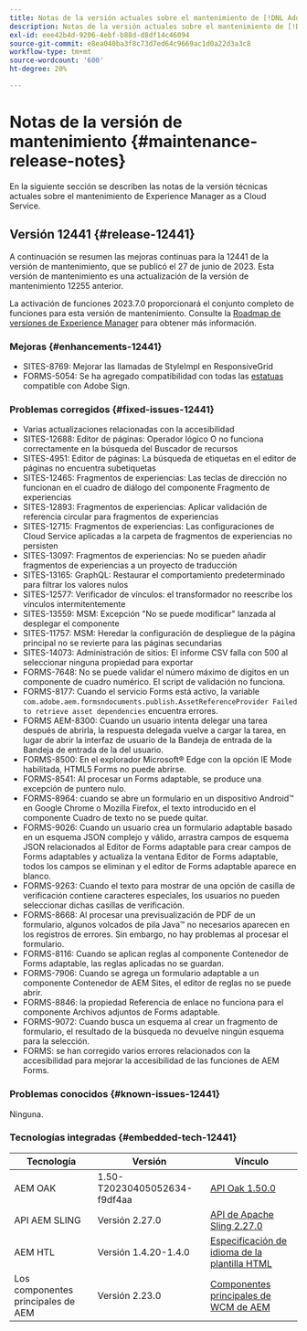 ```yaml
---
title: Notas de la versión actuales sobre el mantenimiento de [!DNL Adobe Experience Manager] as a Cloud Service.
description: Notas de la versión actuales sobre el mantenimiento de [!DNL Adobe Experience Manager] as a Cloud Service.
exl-id: eee42b4d-9206-4ebf-b88d-d8df14c46094
source-git-commit: e8ea040ba3f8c73d7ed64c9669ac1d0a22d3a3c8
workflow-type: tm+mt
source-wordcount: '600'
ht-degree: 20%

---
```


# Notas de la versión de mantenimiento {#maintenance-release-notes}

En la siguiente sección se describen las notas de la versión técnicas actuales sobre el mantenimiento de Experience Manager as a Cloud Service.

## Versión 12441 {#release-12441}

A continuación se resumen las mejoras continuas para la 12441 de la versión de mantenimiento, que se publicó el 27 de junio de 2023. Esta versión de mantenimiento es una actualización de la versión de mantenimiento 12255 anterior.

La activación de funciones 2023.7.0 proporcionará el conjunto completo de funciones para esta versión de mantenimiento. Consulte la [Roadmap de versiones de Experience Manager](https://experienceleague.adobe.com/docs/experience-manager-release-information/aem-release-updates/update-releases-roadmap.html?lang=es) para obtener más información.

### Mejoras {#enhancements-12441}

- SITES-8769: Mejorar las llamadas de StyleImpl en ResponsiveGrid
- FORMS-5054: Se ha agregado compatibilidad con todas las [estatuas](https://opensource.adobe.com/acrobat-sign/acrobat_sign_events/webhookeventsagreements.html) compatible con Adobe Sign.

### Problemas corregidos {#fixed-issues-12441}

- Varias actualizaciones relacionadas con la accesibilidad
- SITES-12688: Editor de páginas: Operador lógico O no funciona correctamente en la búsqueda del Buscador de recursos
- SITES-4951: Editor de páginas: La búsqueda de etiquetas en el editor de páginas no encuentra subetiquetas
- SITES-12465: Fragmentos de experiencias: Las teclas de dirección no funcionan en el cuadro de diálogo del componente Fragmento de experiencias
- SITES-12893: Fragmentos de experiencias: Aplicar validación de referencia circular para fragmentos de experiencias
- SITES-12715: Fragmentos de experiencias: Las configuraciones de Cloud Service aplicadas a la carpeta de fragmentos de experiencias no persisten
- SITES-13097: Fragmentos de experiencias: No se pueden añadir fragmentos de experiencias a un proyecto de traducción
- SITES-13165: GraphQL: Restaurar el comportamiento predeterminado para filtrar los valores nulos
- SITES-12577: Verificador de vínculos: el transformador no reescribe los vínculos intermitentemente
- SITES-13559: MSM: Excepción &quot;No se puede modificar&quot; lanzada al desplegar el componente
- SITES-11757: MSM: Heredar la configuración de despliegue de la página principal no se revierte para las páginas secundarias
- SITES-14073: Administración de sitios: El informe CSV falla con 500 al seleccionar ninguna propiedad para exportar
- FORMS-7648: No se puede validar el número máximo de dígitos en un componente de cuadro numérico. El script de validación no funciona.
- FORMS-8177: Cuando el servicio Forms está activo, la variable `com.adobe.aem.formsndocuments.publish.AssetReferenceProvider Failed to retrieve asset dependencies` encuentra errores.
- FORMS AEM-8300: Cuando un usuario intenta delegar una tarea después de abrirla, la respuesta delegada vuelve a cargar la tarea, en lugar de abrir la interfaz de usuario de la Bandeja de entrada de la Bandeja de entrada de la del usuario.
- FORMS-8500: En el explorador Microsoft® Edge con la opción IE Mode habilitada, HTML5 Forms no puede abrirse.
- FORMS-8541: Al procesar un Forms adaptable, se produce una excepción de puntero nulo.
- FORMS-8964: cuando se abre un formulario en un dispositivo Android™ en Google Chrome o Mozilla Firefox, el texto introducido en el componente Cuadro de texto no se puede quitar.
- FORMS-9026: Cuando un usuario crea un formulario adaptable basado en un esquema JSON complejo y válido, arrastra campos de esquema JSON relacionados al Editor de Forms adaptable para crear campos de Forms adaptables y actualiza la ventana Editor de Forms adaptable, todos los campos se eliminan y el editor de Forms adaptable aparece en blanco.
- FORMS-9263: Cuando el texto para mostrar de una opción de casilla de verificación contiene caracteres especiales, los usuarios no pueden seleccionar dichas casillas de verificación.
- FORMS-8668: Al procesar una previsualización de PDF de un formulario, algunos volcados de pila Java™ no necesarios aparecen en los registros de errores. Sin embargo, no hay problemas al procesar el formulario.
- FORMS-8116: Cuando se aplican reglas al componente Contenedor de Forms adaptable, las reglas aplicadas no se guardan.
- FORMS-7906: Cuando se agrega un formulario adaptable a un componente Contenedor de AEM Sites, el editor de reglas no se puede abrir.
- FORMS-8846: la propiedad Referencia de enlace no funciona para el componente Archivos adjuntos de Forms adaptable.
- FORMS-9072: Cuando busca un esquema al crear un fragmento de formulario, el resultado de la búsqueda no devuelve ningún esquema para la selección.
- FORMS: se han corregido varios errores relacionados con la accesibilidad para mejorar la accesibilidad de las funciones de AEM Forms.

### Problemas conocidos {#known-issues-12441}

Ninguna.

### Tecnologías integradas {#embedded-tech-12441}

| Tecnología | Versión | Vínculo |
|---|---|---|
| AEM OAK | 1.50-T20230405052634-f9df4aa | [API Oak 1.50.0](https://www.javadoc.io/doc/org.apache.jackrabbit/oak-api/1.50.0/index.html) |
| API AEM SLING | Versión 2.27.0 | [API de Apache Sling 2.27.0](https://www.javadoc.io/doc/org.apache.sling/org.apache.sling.api/latest/index.html) |
| AEM HTL | Versión 1.4.20-1.4.0 | [Especificación de idioma de la plantilla HTML](https://github.com/adobe/htl-spec) |
| Los componentes principales de AEM | Versión 2.23.0 | [Componentes principales de WCM de AEM](https://github.com/adobe/aem-core-wcm-components) |
